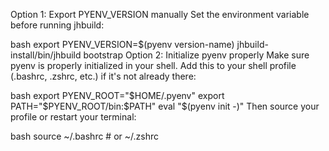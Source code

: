 
Option 1: Export PYENV_VERSION manually
Set the environment variable before running jhbuild:

bash
export PYENV_VERSION=$(pyenv version-name)
jhbuild-install/bin/jhbuild bootstrap
Option 2: Initialize pyenv properly
Make sure pyenv is properly initialized in your shell. Add this to your shell profile (.bashrc, .zshrc, etc.) if it's not already there:

bash
export PYENV_ROOT="$HOME/.pyenv"
export PATH="$PYENV_ROOT/bin:$PATH"
eval "$(pyenv init -)"
Then source your profile or restart your terminal:

bash
source ~/.bashrc  # or ~/.zshrc

